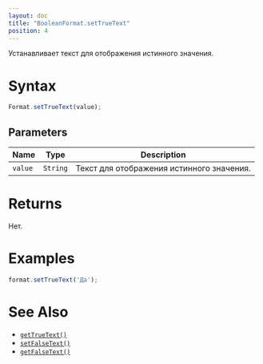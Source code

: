 ```yaml
---
layout: doc
title: "BooleanFormat.setTrueText"
position: 4
---
```


Устанавливает текст для отображения истинного значения.

# Syntax

```js
Format.setTrueText(value);
```

## Parameters

Name|Type|Description
----|----|-----------
`value`|`String`|Текст для отображения истинного значения.

# Returns

Нет.

# Examples

```js
format.setTrueText('Да');
```

# See Also

* [`getTrueText()`](../BooleanFormat.getTrueText/)
* [`setFalseText()`](../BooleanFormat.setFalseText/)
* [`getFalseText()`](../BooleanFormat.getFalseText/)
